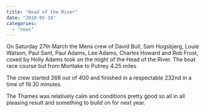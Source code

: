 ```yaml
---
title: "Head of the River"
date: "2010-05-19"
categories: 
  - "news"
---
```


On Saturday 27th March the Mens crew of David Bull, Sam Hogsbjerg, Louie Watson, Paul Sant, Paul Adams, Lee Adams, Charles Howard and Rob Frost, coxed by Holly Adams took on the might of the Head of the River. The boat race course but from Mortlake to Putney 4.25 miles.

The crew started 268 out of 400 and finished in a respectable 232nd in a time of 19.30 minutes.

The Thames was relatively calm and conditions pretty good so all in all pleasing result and something to build on for next year.
